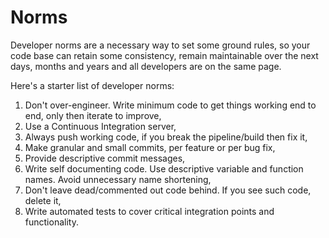 # Norms

Developer norms are a necessary way to set some ground rules, so your code base can retain some consistency, remain maintainable over the next days, months and years and all developers are on the same page.

Here's a starter list of developer norms:

1. Don't over-engineer. Write minimum code to get things working end to end, only then iterate to improve,
1. Use a Continuous Integration server,
1. Always push working code, if you break the pipeline/build then fix it,
1. Make granular and small commits, per feature or per bug fix,
1. Provide descriptive commit messages,
1. Write self documenting code. Use descriptive variable and function names. Avoid unnecessary name shortening,
1. Don't leave dead/commented out code behind. If you see such code, delete it,
1. Write automated tests to cover critical integration points and functionality.
